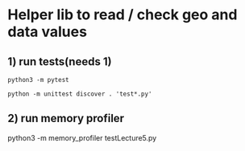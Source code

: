 # Helper lib to read / check geo and data values

## 1) run tests(needs 1)
```
python3 -m pytest
```
```
python -m unittest discover . 'test*.py'
```
## 2) run memory profiler

python3 -m memory_profiler testLecture5.py
